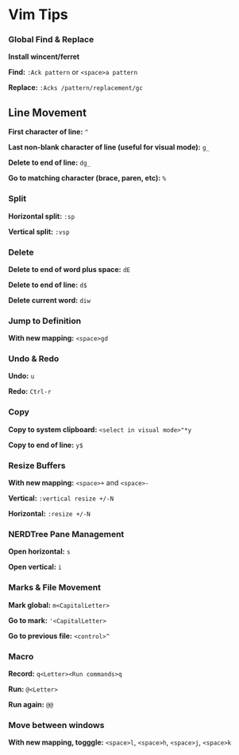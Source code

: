 # Vim Tips

### Global Find & Replace

**Install wincent/ferret**

**Find:** `:Ack pattern` or `<space>a pattern`

**Replace:** `:Acks /pattern/replacement/gc`

## Line Movement

**First character of line:** `^`

**Last non-blank character of line (useful for visual mode):** `g_`

**Delete to end of line:** `dg_`

**Go to matching character (brace, paren, etc):** `%`

### Split

**Horizontal split:** `:sp`

**Vertical split:** `:vsp`

### Delete

**Delete to end of word plus space:** `dE`

**Delete to end of line:** `d$`

**Delete current word:** `diw`

### Jump to Definition

**With new mapping:** `<space>gd`

### Undo & Redo

**Undo:** `u`

**Redo:** `Ctrl-r`

### Copy

**Copy to system clipboard:** `<select in visual mode>"*y`

**Copy to end of line:** `y$`

### Resize Buffers

**With new mapping:** `<space>+` and `<space>-`

**Vertical:** `:vertical resize +/-N`

**Horizontal:** `:resize +/-N`


### NERDTree Pane Management

**Open horizontal:** `s`

**Open vertical:** `i`


### Marks & File Movement

**Mark global:** `m<CapitalLetter>`

**Go to mark:** `'<CapitalLetter>`

**Go to previous file:** `<control>^`

### Macro

**Record:** `q<Letter><Run commands>q`

**Run:** `@<Letter>`

**Run again:** `@@`


### Move between windows

**With new mapping, togggle:** `<space>l`, `<space>h`, `<space>j`, `<space>k`


